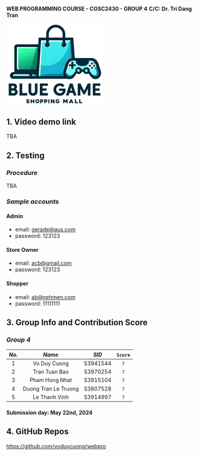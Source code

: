 **WEB PROGRAMMING COURSE - COSC2430 - GROUP 4**
**C/C: Dr. Tri Dang Tran**

<img src="img/mall_logo.png" alt="Mall Logo" width=256px>

## 1. Video demo link
TBA

## 2. Testing 
### *Procedure*
TBA
### *Sample accounts*
#### Admin
- email: gerade@aus.com
- password: 123123
#### Store Owner
- email: acb@gmail.com
- password: 123123
#### Shopper
- email: ab@nehmen.com
- password: 11111111

## 3. Group Info and Contribution Score
### *Group 4*
| *No.*| *Name*                 | *SID*      | `Score`
|:----:|:----------------------:|:----------:|:-----:|
| 1    | Vo Duy Cuong           | S3941544   | `7`  
| 2    | Tran Tuan Bao          | S3970254   | `7`
| 3    | Pham Hong Nhat         | S3915104   | `7`
| 4    | Duong Tran Le Truong   | S3807528   | `7`
| 5    | Le Thanh Vinh          | S3914997   | `7`

#### Submission day: May 22nd, 2024

## 4. GitHub Repos
https://github.com/voduycuong/webpro